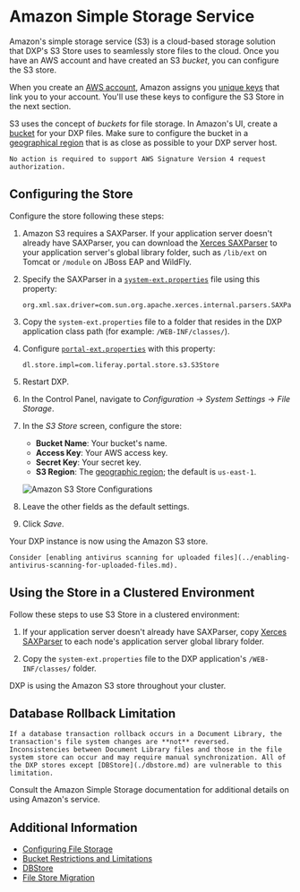 # Amazon Simple Storage Service

Amazon's simple storage service (S3) is a cloud-based storage solution that DXP's S3 Store uses to seamlessly store files to the cloud. Once you have an AWS account and have created an S3 _bucket_, you can configure the S3 store.

When you create an [AWS account](https://aws.amazon.com/s3/), Amazon assigns you [unique keys](https://docs.aws.amazon.com/general/latest/gr/aws-sec-cred-types.html/) that link you to your account. You'll use these keys to configure the S3 Store in the next section.

S3 uses the concept of _buckets_ for file storage. In Amazon's UI, create a [bucket](https://docs.aws.amazon.com/AmazonS3/latest/user-guide/create-bucket.html) for your DXP files. Make sure to configure the bucket in a [geographical region](https://docs.aws.amazon.com/general/latest/gr/s3.html) that is as close as possible to your DXP server host.

```{note}
No action is required to support AWS Signature Version 4 request authorization.
```

## Configuring the Store

Configure the store following these steps:

1. Amazon S3 requires a SAXParser. If your application server doesn't already have SAXParser, you can download the [Xerces SAXParser](https://xerces.apache.org/mirrors.cgi) to your application server's global library folder, such as `/lib/ext` on Tomcat or `/module` on JBoss EAP and WildFly.

1. Specify the SAXParser in a [`system-ext.properties`](../../../installation-and-upgrades/reference/system-properties.md) file using this property:

    ```properties
    org.xml.sax.driver=com.sun.org.apache.xerces.internal.parsers.SAXParser
    ```

1. Copy the `system-ext.properties` file to a folder that resides in the DXP application class path (for example: `/WEB-INF/classes/`).

1. Configure [`portal-ext.properties`](../../../installation-and-upgrades/reference/portal-properties.md) with this property:

    ```properties
    dl.store.impl=com.liferay.portal.store.s3.S3Store
    ```

1. Restart DXP.
1. In the Control Panel, navigate to *Configuration* &rarr; *System Settings* &rarr; *File Storage*.
1. In the *S3 Store* screen, configure the store:

    * **Bucket Name**: Your bucket's name.
    * **Access Key**: Your AWS access key.
    * **Secret Key**: Your secret key.
    * **S3 Region**: The [geographic region](https://docs.aws.amazon.com/general/latest/gr/s3.html); the default is `us-east-1`.

    ![Amazon S3 Store Configurations](./amazon-s3-store/images/01.png)

1. Leave the other fields as the default settings.
1. Click _Save_.

Your DXP instance is now using the Amazon S3 store.

```{important}
Consider [enabling antivirus scanning for uploaded files](../enabling-antivirus-scanning-for-uploaded-files.md).
```

## Using the Store in a Clustered Environment

Follow these steps to use S3 Store in a clustered environment:

1. If your application server doesn't already have SAXParser, copy [Xerces SAXParser](https://xerces.apache.org/mirrors.cgi) to each node's application server global library folder.

1. Copy the `system-ext.properties` file to the DXP application's `/WEB-INF/classes/` folder.

DXP is using the Amazon S3 store throughout your cluster.

## Database Rollback Limitation

```{warning}
If a database transaction rollback occurs in a Document Library, the transaction's file system changes are **not** reversed. Inconsistencies between Document Library files and those in the file system store can occur and may require manual synchronization. All of the DXP stores except [DBStore](./dbstore.md) are vulnerable to this limitation.
```

Consult the Amazon Simple Storage documentation for additional details on using Amazon's service.

## Additional Information

* [Configuring File Storage](../configuring-file-storage.md)
* [Bucket Restrictions and Limitations](https://docs.aws.amazon.com/AmazonS3/latest/dev//BucketRestrictions.html#bucketnamingrules)
* [DBStore](./dbstore.md)
* [File Store Migration](../file-store-migration.md)